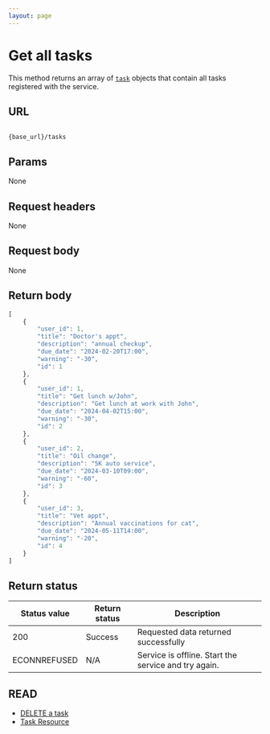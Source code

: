 ```yaml
---
layout: page
---
```


# Get all tasks

This method returns an array of [`task`](task.md) objects that contain all tasks registered with the service.

## URL

```shell

{base_url}/tasks
```

## Params

None

## Request headers

None

## Request body

None

## Return body

```js
[
    {
        "user_id": 1,
        "title": "Doctor's appt",
        "description": "annual checkup",
        "due_date": "2024-02-20T17:00",
        "warning": "-30",
        "id": 1
    },
    {
        "user_id": 1,
        "title": "Get lunch w/John",
        "description": "Get lunch at work with John",
        "due_date": "2024-04-02T15:00",
        "warning": "-30",
        "id": 2
    },
    {
        "user_id": 2,
        "title": "Oil change",
        "description": "5K auto service",
        "due_date": "2024-03-10T09:00",
        "warning": "-60",
        "id": 3
    },
    {
        "user_id": 3,
        "title": "Vet appt",
        "description": "Annual vaccinations for cat",
        "due_date": "2024-05-11T14:00",
        "warning": "-20",
        "id": 4
    }
]
```

## Return status

| Status value | Return status | Description |
| ------------- | ----------- | ----------- |
| 200 | Success | Requested data returned successfully |
|  ECONNREFUSED | N/A | Service is offline. Start the service and try again. |

## READ
* [DELETE a task](../tutorials/delete-a-task_chood.md)
* [Task Resource](task.md)
